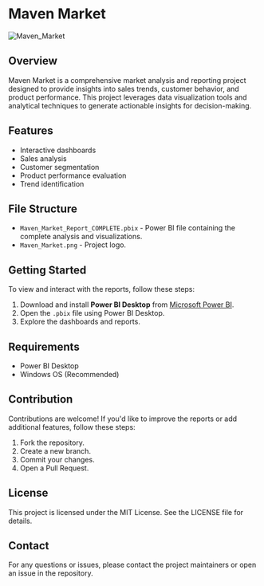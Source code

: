 # Maven Market

![Maven_Market](https://github.com/user-attachments/assets/093bf38c-1fb4-430d-b869-5aa0f9290b7d)



## Overview
Maven Market is a comprehensive market analysis and reporting project designed to provide insights into sales trends, customer behavior, and product performance. This project leverages data visualization tools and analytical techniques to generate actionable insights for decision-making.

## Features
- Interactive dashboards
- Sales analysis
- Customer segmentation
- Product performance evaluation
- Trend identification

## File Structure
- `Maven_Market_Report_COMPLETE.pbix` - Power BI file containing the complete analysis and visualizations.
- `Maven_Market.png` - Project logo.

## Getting Started
To view and interact with the reports, follow these steps:
1. Download and install **Power BI Desktop** from [Microsoft Power BI](https://powerbi.microsoft.com/).
2. Open the `.pbix` file using Power BI Desktop.
3. Explore the dashboards and reports.

## Requirements
- Power BI Desktop
- Windows OS (Recommended)

## Contribution
Contributions are welcome! If you'd like to improve the reports or add additional features, follow these steps:
1. Fork the repository.
2. Create a new branch.
3. Commit your changes.
4. Open a Pull Request.

## License
This project is licensed under the MIT License. See the LICENSE file for details.

## Contact
For any questions or issues, please contact the project maintainers or open an issue in the repository.
